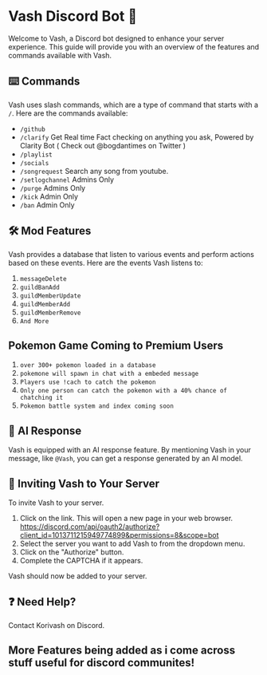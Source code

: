 # Vash Discord Bot :robot:

Welcome to Vash, a Discord bot designed to enhance your server experience. This guide will provide you with an overview of the features and commands available with Vash.

## :keyboard: Commands

Vash uses slash commands, which are a type of command that starts with a `/`. Here are the commands available:

- `/github`
- `/clarify` Get Real time Fact checking on anything you ask, Powered by Clarity Bot ( Check out @bogdantimes on Twitter )
- `/playlist`
- `/socials`
- `/songrequest` Search any song from youtube.
- `/setlogchannel` Admins Only
- `/purge` Admins Only
- `/kick` Admin Only
- `/ban` Admin Only

## :hammer_and_wrench: Mod Features

Vash provides a database that listen to various events and perform actions based on these events. Here are the events Vash listens to:

1. `messageDelete`
2. `guildBanAdd`
3. `guildMemberUpdate`
4. `guildMemberAdd`
5. `guildMemberRemove`
6. ` And More `

## Pokemon Game Coming to Premium Users
1. `over 300+ pokemon loaded in a database`
2. `pokemone will spawn in chat with a embeded message`
3. `Players use !cach to catch the pokemon`
4. `Only one person can catch the pokemon with a 40% chance of chatching it `
5. `Pokemon battle system and index coming soon`


## :robot: AI Response

Vash is equipped with an AI response feature. By mentioning Vash in your message, like `@Vash`, you can get a response generated by an AI model.

## :incoming_envelope: Inviting Vash to Your Server

To invite Vash to your server.

1. Click on the link. This will open a new page in your web browser. https://discord.com/api/oauth2/authorize?client_id=1013711215949774899&permissions=8&scope=bot
2. Select the server you want to add Vash to from the dropdown menu.
3. Click on the "Authorize" button.
4. Complete the CAPTCHA if it appears.

Vash should now be added to your server.

## :question: Need Help?

Contact Korivash on Discord.

## More Features being added as i come across stuff useful for discord communites!
